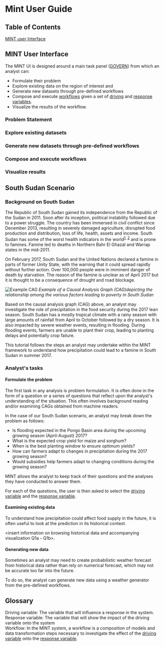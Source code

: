 # Mint User Guide

## Table of Contents
[MINT user Interface]()

## MINT User Interface

The MINT UI is designed around a main task panel ([GOVERN](http://mint-ui.org/govern/home)) from which an analyst can:
* Formulate their problem
* Explore existing data on the region of interest and
* Generate new datasets through pre-defined workflows
* Compose and execute [workflows](#workflow_def) given a set of [driving](#drivingvar_def) and [response variables](#responsevar_def).
* Visualize the results of the workflow.

<Insert picture of the MINT interface when ready>

### Problem Statement

### Explore existing datasets

### Generate new datasets through pre-defined workflows

### Compose and execute workflows

### Visualize results

## South Sudan Scenario
### Background on South Sudan

The Republic of South Sudan gained  its independence from the Republic of the Sudan in 2011. Soon after its inception, political instability followed due to a power struggle. The country has been immersed in civil conflict since December 2013, resulting in severely damaged agriculture, disrupted food production and distribution, loss of life, health, assets and income. South Sudan has some of the worst health indicators in the world<sup>[1](http://www.sudantribune.com/spip.php?article1616), [2](https://www.ncbi.nlm.nih.gov/pmc/articles/PMC1179754)</sup> and is prone to famines. Famine led to deaths in Northern Bahr El Ghazal and Warrap states in the mid-2011.

On February 2017, South Sudan and the United Nations declared a famine in parts of former Unity State, with the warning that it could spread rapidly without further action. Over 100,000 people were in imminent danger of death by starvation. The reason of the famine is unclear as of April 2017 but it is thought to be a consequence of drought and road blockage.

![Example CAG](https://github.com/KnowledgeCaptureAndDiscovery/MINT_USERGUIDE/blob/master/Figures/ExampleCAG.png?raw=true)
*Example of a Causal Analysis Graph (CAG)depicting the relationship among the various factors leading to poverty in South Sudan*

Based on the causal analysis graph (CAG) above, an analyst may investigate the role of precipitation in the food security during the 2017 lean season. South Sudan has a mostly tropical climate with a rainy season with large amounts of rainfall from April to October followed by a dry season. It is also impacted by severe weather events, resulting in flooding. During flooding events, farmers are unable to plant their crop, leading to planting delays and potentially crop failure.

This tutorial follows the steps an analyst may undertake within the MINT framework to understand how precipitation could lead to a famine in South Sudan in summer 2017.

### Analyst's tasks

#### Formulate the problem

The first task in any analysis is problem formulation. It is often done in the form of a question or a series of questions that reflect upon the analyst's understanding of the situation. This often involves background reading and/or examining CAGs obtained from machine readers.

<Look at the CAG direction>

In the case of our South Sudan scenario, an analyst may break down the problem as follows:
* Is flooding expected in the Pongo Basin area during the upcoming growing season (April-August) 2017?
* What is the expected crop yield for maize and sorghum?
* When is the best planting window to ensure optimum yields?
* How can farmers adapt to changes in precipitation during the 2017 growing season?
* Would subsidies help farmers adapt to changing conditions during the growing season?

MINT allows the analyst to keep track of their questions and the analyses they have conducted to answer them.

<description on how to actually do that>

For each of the questions, the user is then asked to select the [driving variable](#drivingvar_def) and the [response variable](#responsevar_def).

#### Examining existing data

To understand how precipitation could affect food supply in the future, it is often useful to look at the prediction in its historical context.

<insert information on browsing historical data and accompanying visualization Q1a - Q1b>.

#### Generating new data

Sometimes an analyst may need to create probabilistic weather forecast from historical data rather than rely on numerical forecast, which may not be accurate too far into the future.

To do so, the analyst can generate new data using a weather generator from the pre-defined workflows.

<What can the user select... Q1c>
<Generating new data using remote sensing workfows... not a Q>

####

## Glossary
<a name="drivingvar_def">Driving variable</a>: The variable that will influence a response in the system.  
<a name="responsevar_def">Response variable</a>: The variable that will show the impact of the driving variable onto the system  
<a name="workflow_def">Workflow</a>: In the MINT system, a workflow is a composition of models and data transformation steps necessary to investigate the effect of the [driving variable](#drivingvar_def) onto the [response variable](#responsevar_def).

